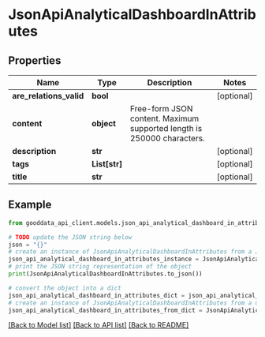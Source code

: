# JsonApiAnalyticalDashboardInAttributes


## Properties

Name | Type | Description | Notes
------------ | ------------- | ------------- | -------------
**are_relations_valid** | **bool** |  | [optional] 
**content** | **object** | Free-form JSON content. Maximum supported length is 250000 characters. | 
**description** | **str** |  | [optional] 
**tags** | **List[str]** |  | [optional] 
**title** | **str** |  | [optional] 

## Example

```python
from gooddata_api_client.models.json_api_analytical_dashboard_in_attributes import JsonApiAnalyticalDashboardInAttributes

# TODO update the JSON string below
json = "{}"
# create an instance of JsonApiAnalyticalDashboardInAttributes from a JSON string
json_api_analytical_dashboard_in_attributes_instance = JsonApiAnalyticalDashboardInAttributes.from_json(json)
# print the JSON string representation of the object
print(JsonApiAnalyticalDashboardInAttributes.to_json())

# convert the object into a dict
json_api_analytical_dashboard_in_attributes_dict = json_api_analytical_dashboard_in_attributes_instance.to_dict()
# create an instance of JsonApiAnalyticalDashboardInAttributes from a dict
json_api_analytical_dashboard_in_attributes_from_dict = JsonApiAnalyticalDashboardInAttributes.from_dict(json_api_analytical_dashboard_in_attributes_dict)
```
[[Back to Model list]](../README.md#documentation-for-models) [[Back to API list]](../README.md#documentation-for-api-endpoints) [[Back to README]](../README.md)


